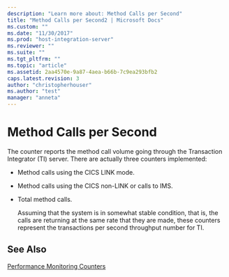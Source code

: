 ```yaml
---
description: "Learn more about: Method Calls per Second"
title: "Method Calls per Second2 | Microsoft Docs"
ms.custom: ""
ms.date: "11/30/2017"
ms.prod: "host-integration-server"
ms.reviewer: ""
ms.suite: ""
ms.tgt_pltfrm: ""
ms.topic: "article"
ms.assetid: 2aa4570e-9a87-4aea-b66b-7c9ea293bfb2
caps.latest.revision: 3
author: "christopherhouser"
ms.author: "test"
manager: "anneta"
---
```

# Method Calls per Second
The counter reports the method call volume going through the Transaction Integrator (TI) server. There are actually three counters implemented:  
  
- Method calls using the CICS LINK mode.  
  
- Method calls using the CICS non-LINK or calls to IMS.  
  
- Total method calls.  
  
  Assuming that the system is in somewhat stable condition, that is, the calls are returning at the same rate that they are made, these counters represent the transactions per second throughput number for TI.  
  
## See Also  
 [Performance Monitoring Counters](../core/performance-monitoring-counters2.md)

